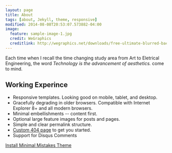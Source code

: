 ```yaml
---
layout: page
title: About
tags: [about, Jekyll, theme, responsive]
modified: 2014-08-08T20:53:07.573882-04:00
image:
  feature: sample-image-1.jpg
  credit: WeGraphics
  creditlink: http://wegraphics.net/downloads/free-ultimate-blurred-background-pack/
---
```


Each time when I recall the time changing study area from Art to Eletrical Engineering, the word *Technology is the advancement of aesthetics.* come to mind. 

## Working Experince

* Responsive templates. Looking good on mobile, tablet, and desktop.
* Gracefully degrading in older browsers. Compatible with Internet Explorer 8+ and all modern browsers. 
* Minimal embellishments -- content first.
* Optional large feature images for posts and pages.
* Simple and clear permalink structure.
* [Custom 404 page](http://mmistakes.github.io/minimal-mistakes/404.html) to get you started.
* Support for Disqus Comments

<a markdown="0" href="{{ site.url }}/theme-setup" class="btn">Install Minimal Mistakes Theme</a>
